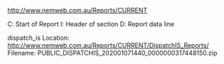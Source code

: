 http://www.nemweb.com.au/Reports/CURRENT

C: Start of Report
I: Header of section
D: Report data line

dispatch_is
Location: http://www.nemweb.com.au/Reports/CURRENT/DispatchIS_Reports/
Filename: PUBLIC_DISPATCHIS_202001071440_0000000317448150.zip
